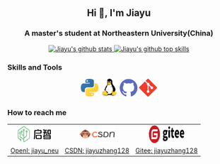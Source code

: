 <!--
**jiayuzhang128/jiayuzhang128** is a ✨ _special_ ✨ repository because its `README.md` (this file) appears on your GitHub profile.
Here are some ideas to get you started:
- 🔭 I’m currently working on ...
- 🌱 I’m currently learning ...
- 👯 I’m looking to collaborate on ...
- 🤔 I’m looking for help with ...
- 💬 Ask me about ...
- 📫 How to reach me: ...
- 😄 Pronouns: ...
- ⚡ Fun fact: ...
-->


## <p align="center">Hi 👋, I'm Jiayu</p>

### <p align="center"> A master's student at Northeastern University(China) </p>

<p align="center">
	<a href="https://github.com/jiayuzhang128" target="_blank">
		<img src="https://github-readme-stats.vercel.app/api?username=jiayuzhang128&show_icons=true&theme=gruvbox" width="45%" alt="Jiayu's github stats"/>
	</a>
	<a href="https://github.com/programmer-zhang" target="_blank">
		<img src="https://github-readme-stats.vercel.app/api/top-langs/?username=jiayuzhang28&layout=compact&theme=dark" width="45%" alt="Jiayu's github top skills"/>
	</a>
</p>


### Skills and Tools
<p align="center">
	<img src="./images/python.svg" width="40" height="40" alt="css" />
	<img src="./images/linux.svg" width="40" height="40" alt="linux" />
	<img src="./images/github.svg" width="40" height="40" alt="github" />
	<img src="./images/git.svg" width="40" height="40" alt="git" />
</p>


### How to reach me

<table>
    <tr align="center">
        <td><img src="./images/openi.svg" width="80" height="40" alt="openilogo" /></td>
        <td><img src="./images/csdnlogo.png" width="80" height="40" alt="csdnlogo" /></td>
        <td><img src="./images/gitee.svg" width="80" height="40" alt="giteelogo" /></td>
    </tr>
    <tr align="center">
        <td><a href="https://git.openi.org.cn/jiayu_neu" target="_blank">OpenI: jiayu_neu</a></td>
        <td><a href="https://blog.csdn.net/qq_40918859" target="_blank">CSDN: jiayuzhang128</a></td>
        <td><a href="https://gitee.com/jiayuzhang128" target="_blank">Gitee: jiayuzhang128</a></td>
    </tr>
</table>

